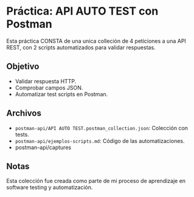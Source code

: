 # Práctica: API AUTO TEST con Postman

Esta práctica CONSTA de una unica colleción de 4 peticiones a una API REST, con 2 scripts automatizados para validar respuestas.

## Objetivo

- Validar respuesta HTTP.
- Comprobar campos JSON.
- Automatizar test scripts en Postman.

## Archivos

- `postman-api/API AUTO TEST.postman_collection.json`: Colección con tests.
- `postman-api/ejemplos-scripts.md`: Código de las automatizaciones.
- postman-api/captures

## Notas

Esta colección fue creada como parte de mi proceso de aprendizaje en software testing y automatización.
